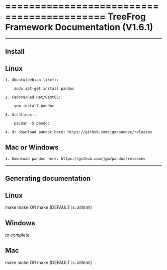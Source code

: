 ===========================================
TreeFrog Framework Documentation (V1.6.1)
===========================================

-------
Install
-------

Linux
-----		
	1. Ubuntu(debian like)::

		sudo apt-get install pandoc

	2. Fedora/Red Hat/CentOS::

		yum install pandoc

	3. Archlinux::

		pacman -S pandoc

	4. Or download pandoc here: https://github.com/jgm/pandoc/releases

Mac or Windows
--------------

	1. Download pandoc here: https://github.com/jgm/pandoc/releases

------------------------
Generating documentation
------------------------

Linux
-----		

make <language> 
make <type> OR make (DEFAULT is: allhtml)

Windows
-------

*to complete*		

Mac
----

make <language> 
make <type> OR make (DEFAULT is: allhtml)


